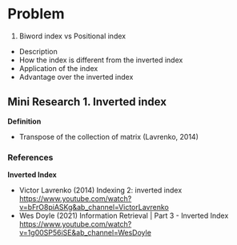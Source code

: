 # Problem

1. Biword index vs Positional index
  - Description 
  - How the index is different from the inverted index
  - Application of the index
  - Advantage over the inverted index

## Mini Research 1. Inverted index

**Definition**
- Transpose of the collection of matrix (Lavrenko, 2014) 



### References

**Inverted Index**
- Victor Lavrenko (2014) Indexing 2: inverted index https://www.youtube.com/watch?v=bFrO8piASKg&ab_channel=VictorLavrenko
- Wes Doyle (2021) Information Retrieval | Part 3 - Inverted Index https://www.youtube.com/watch?v=1g00SP56iSE&ab_channel=WesDoyle
